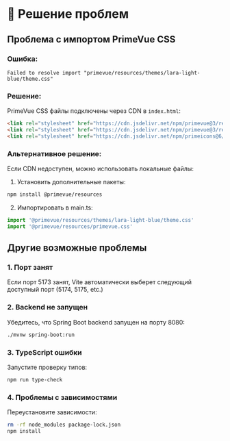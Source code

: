 # 🔧 Решение проблем

## Проблема с импортом PrimeVue CSS

### Ошибка:
```
Failed to resolve import "primevue/resources/themes/lara-light-blue/theme.css"
```

### Решение:
PrimeVue CSS файлы подключены через CDN в `index.html`:

```html
<link rel="stylesheet" href="https://cdn.jsdelivr.net/npm/primevue@3/resources/themes/lara-light-blue/theme.css">
<link rel="stylesheet" href="https://cdn.jsdelivr.net/npm/primevue@3/resources/primevue.css">
<link rel="stylesheet" href="https://cdn.jsdelivr.net/npm/primeicons@6/primeicons.css">
```

### Альтернативное решение:
Если CDN недоступен, можно использовать локальные файлы:

1. Установить дополнительные пакеты:
```bash
npm install @primevue/resources
```

2. Импортировать в main.ts:
```typescript
import '@primevue/resources/themes/lara-light-blue/theme.css'
import '@primevue/resources/primevue.css'
```

## Другие возможные проблемы

### 1. Порт занят
Если порт 5173 занят, Vite автоматически выберет следующий доступный порт (5174, 5175, etc.)

### 2. Backend не запущен
Убедитесь, что Spring Boot backend запущен на порту 8080:
```bash
./mvnw spring-boot:run
```

### 3. TypeScript ошибки
Запустите проверку типов:
```bash
npm run type-check
```

### 4. Проблемы с зависимостями
Переустановите зависимости:
```bash
rm -rf node_modules package-lock.json
npm install
``` 